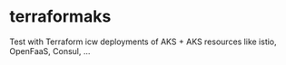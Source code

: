 # terraformaks
Test with Terraform icw deployments of AKS + AKS resources like istio, OpenFaaS, Consul, ...
